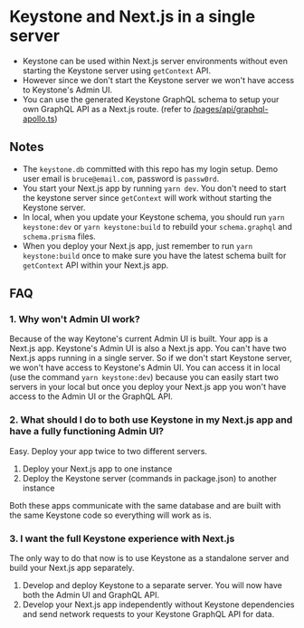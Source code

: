 # Keystone and Next.js in a single server

- Keystone can be used within Next.js server environments without even starting the Keystone server using `getContext` API.
- However since we don't start the Keystone server we won't have access to Keystone's Admin UI.
- You can use the generated Keystone GraphQL schema to setup your own GraphQL API as a Next.js route. (refer to [/pages/api/graphql-apollo.ts](/pages/api/graphql-apollo.ts))

## Notes

- The `keystone.db` committed with this repo has my login setup. Demo user email is `bruce@email.com`, password is `passw0rd`.
- You start your Next.js app by running `yarn dev`. You don't need to start the keystone server since `getContext` will work without starting the Keystone server.
- In local, when you update your Keystone schema, you should run `yarn keystone:dev` or `yarn keystone:build` to rebuild your `schema.graphql` and `schema.prisma` files.
- When you deploy your Next.js app, just remember to run `yarn keystone:build` once to make sure you have the latest schema built for `getContext` API within your Next.js app.

## FAQ

### 1. Why won't Admin UI work?

Because of the way Keytone's current Admin UI is built. Your app is a Next.js app. Keystone's Admin UI is also a Next.js app. You can't have two Next.js apps running in a single server. So if we don't start Keystone server, we won't have access to Keystone's Admin UI. You can access it in local (use the command `yarn keystone:dev`) because you can easily start two servers in your local but once you deploy your Next.js app you won't have access to the Admin UI or the GraphQL API.

### 2. What should I do to both use Keystone in my Next.js app and have a fully functioning Admin UI?

Easy. Deploy your app twice to two different servers.

1. Deploy your Next.js app to one instance
2. Deploy the Keystone server (commands in package.json) to another instance

Both these apps communicate with the same database and are built with the same Keystone code so everything will work as is.

### 3. I want the full Keystone experience with Next.js

The only way to do that now is to use Keystone as a standalone server and build your Next.js app separately.

1. Develop and deploy Keystone to a separate server. You will now have both the Admin UI and GraphQL API.
2. Develop your Next.js app independently without Keystone dependencies and send network requests to your Keystone GraphQL API for data.
